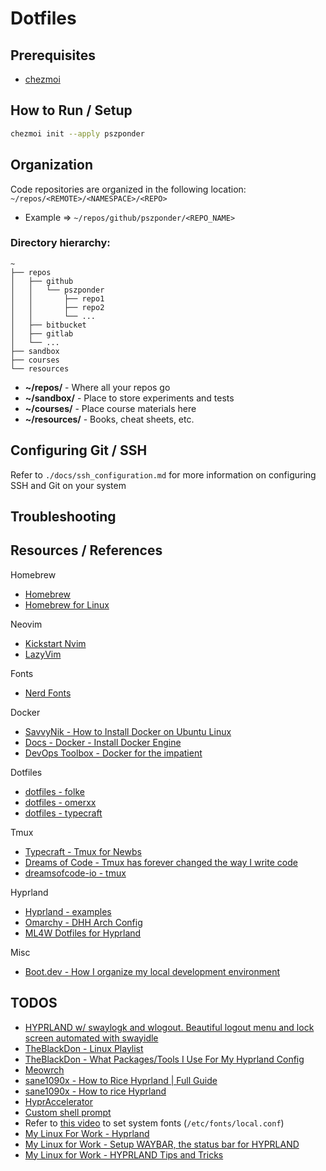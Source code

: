 # Dotfiles

## Prerequisites

- [chezmoi](https://www.chezmoi.io/)

## How to Run / Setup

```sh
chezmoi init --apply pszponder
```

## Organization

Code repositories are organized in the following location: `~/repos/<REMOTE>/<NAMESPACE>/<REPO>`
- Example => `~/repos/github/pszponder/<REPO_NAME>`

### Directory hierarchy:

```
~
├── repos
│   ├── github
│   │   └── pszponder
│   │       ├── repo1
│   │       ├── repo2
│   │       └── ...
│   ├── bitbucket
│   ├── gitlab
│   └── ...
├── sandbox
├── courses
└── resources
```

- **~/repos/** - Where all your repos go
- **~/sandbox/** - Place to store experiments and tests
- **~/courses/** - Place course materials here
- **~/resources/** - Books, cheat sheets, etc.

## Configuring Git / SSH

Refer to `./docs/ssh_configuration.md` for more information on configuring SSH and Git on your system

## Troubleshooting

## Resources / References

Homebrew
- [Homebrew](https://brew.sh/)
- [Homebrew for Linux](https://docs.brew.sh/Homebrew-on-Linux)

Neovim
- [Kickstart Nvim](https://github.com/nvim-lua/kickstart.nvim)
- [LazyVim](https://github.com/LazyVim/LazyVim)

Fonts
- [Nerd Fonts](https://github.com/ryanoasis/nerd-fonts)

Docker
- [SavvyNik - How to Install Docker on Ubuntu Linux](https://www.youtube.com/watch?v=tjqd1Fxo6HQ)
- [Docs - Docker - Install Docker Engine](https://docs.docker.com/engine/install/)
- [DevOps Toolbox - Docker for the impatient](https://www.youtube.com/watch?v=lSZDWY80rPw)

Dotfiles
- [dotfiles - folke](https://github.com/folke/dot)
- [dotfiles - omerxx](https://github.com/omerxx/dotfiles)
- [dotfiles - typecraft](https://github.com/typecraft-dev/dotfiles)

Tmux
- [Typecraft - Tmux for Newbs](https://typecraft.dev/tmux-for-newbs)
- [Dreams of Code - Tmux has forever changed the way I write code](https://www.youtube.com/watch?v=DzNmUNvnB04)
- [dreamsofcode-io - tmux](https://github.com/dreamsofcode-io/tmux/blob/main/tmux.conf)

Hyprland
- [Hyprland - examples](https://github.com/hyprwm/Hyprland/tree/main/example)
- [Omarchy - DHH Arch Config](https://omarchy.org/)
- [ML4W Dotfiles for Hyprland](https://github.com/mylinuxforwork/dotfiles)

Misc
- [Boot.dev - How I organize my local development environment](https://blog.boot.dev/misc/how-i-organize-my-local-development-environment/)

## TODOS

- [HYPRLAND w/ swaylogk and wlogout. Beautiful logout menu and lock screen automated with swayidle](https://www.youtube.com/watch?v=ptmiPG_V4u8)
- [TheBlackDon - Linux Playlist](https://youtube.com/playlist?list=PLk4JqtLzOZRQsVQw4SQrqLJdZoyxaziOl&si=5dOo7HOYh14MazX6)
- [TheBlackDon - What Packages/Tools I Use For My Hyprland Config](https://www.youtube.com/watch?v=luEivVMLf0s)
- [Meowrch](https://github.com/meowrch/meowrch)
- [sane1090x - How to Rice Hyprland | Full Guide](https://www.youtube.com/watch?v=Bv_CpFbf84w&t=2734s)
- [sane1090x - How to rice Hyprland](https://www.youtube.com/playlist?list=PLDK-KGioYK8olxTQHL_bpsopCnAXy2rbk)
- [HyprAccelerator](https://www.youtube.com/watch?v=Bv_CpFbf84w&t=2734s)
- [Custom shell prompt](https://www.youtube.com/watch?v=Dz7JUHEls2A)
- Refer to [this video](https://www.youtube.com/watch?v=JmFZhRUs_mI&list=PLDK-KGioYK8olxTQHL_bpsopCnAXy2rbk&index=7) to set system fonts (`/etc/fonts/local.conf`)
- [My Linux For Work - Hyprland](https://www.youtube.com/watch?v=EujO_5KvCCo&list=PLZhEtW7iLbnB0Qa0kp9ICLViOp6ty4Rkk)
- [My Linux for Work - Setup WAYBAR, the status bar for HYPRLAND](https://www.youtube.com/watch?v=rW3JKs1_oVI&t=369s)
- [My Linux for Work - HYPRLAND Tips and Tricks](https://www.youtube.com/watch?v=rW3JKs1_oVI&t=369s)